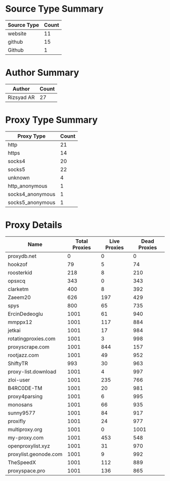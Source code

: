 # Source Type Summary

| Source Type | Count |
|-------------|-------|
| website | 11 |
| github | 15 |
| Github | 1 |


# Author Summary

| Author | Count |
|--------|-------|
| Rizsyad AR | 27 |


# Proxy Type Summary

| Proxy Type | Count |
|------------|-------|
| http | 21 |
| https | 14 |
| socks4 | 20 |
| socks5 | 22 |
| unknown | 4 |
| http_anonymous | 1 |
| socks4_anonymous | 1 |
| socks5_anonymous | 1 |


# Proxy Details

| Name | Total Proxies | Live Proxies | Dead Proxies |
|------|---------------|--------------|---------------|
| proxydb.net | 0 | 0 | 0 |
| hookzof | 79 | 5 | 74 |
| roosterkid | 218 | 8 | 210 |
| opsxcq | 343 | 0 | 343 |
| clarketm | 400 | 8 | 392 |
| Zaeem20 | 626 | 197 | 429 |
| spys | 800 | 65 | 735 |
| ErcinDedeoglu | 1001 | 61 | 940 |
| mmppx12 | 1001 | 117 | 884 |
| jetkai | 1001 | 17 | 984 |
| rotatingproxies.com | 1001 | 3 | 998 |
| proxyscrape.com | 1001 | 844 | 157 |
| rootjazz.com | 1001 | 49 | 952 |
| ShiftyTR | 993 | 30 | 963 |
| proxy-list.download | 1001 | 4 | 997 |
| zloi-user | 1001 | 235 | 766 |
| B4RC0DE-TM | 1001 | 20 | 981 |
| proxy4parsing | 1001 | 6 | 995 |
| monosans | 1001 | 66 | 935 |
| sunny9577 | 1001 | 84 | 917 |
| proxifly | 1001 | 24 | 977 |
| multiproxy.org | 1001 | 0 | 1001 |
| my-proxy.com | 1001 | 453 | 548 |
| openproxylist.xyz | 1001 | 31 | 970 |
| proxylist.geonode.com | 1001 | 9 | 992 |
| TheSpeedX | 1001 | 112 | 889 |
| proxyspace.pro | 1001 | 136 | 865 |
